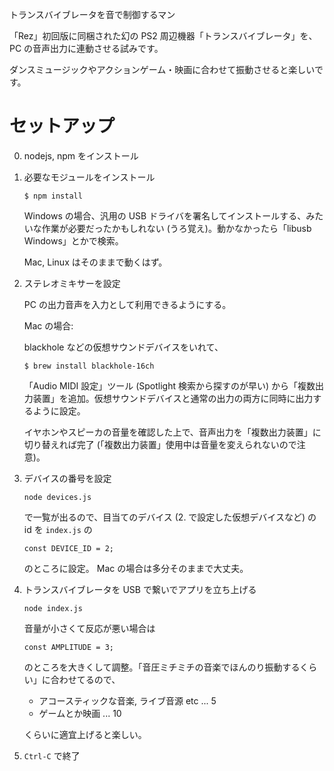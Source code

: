 トランスバイブレータを音で制御するマン

「Rez」初回版に同梱された幻の PS2 周辺機器「トランスバイブレータ」を、 PC の音声出力に連動させる試みです。

ダンスミュージックやアクションゲーム・映画に合わせて振動させると楽しいです。

# セットアップ

0. nodejs, npm をインストール

1. 必要なモジュールをインストール

   ```
   $ npm install
   ```

   Windows の場合、汎用の USB ドライバを署名してインストールする、みたいな作業が必要だったかもしれない (うろ覚え)。動かなかったら「libusb Windows」とかで検索。

   Mac, Linux はそのままで動くはず。

2. ステレオミキサーを設定

   PC の出力音声を入力として利用できるようにする。

   Mac の場合:

   blackhole などの仮想サウンドデバイスをいれて、

   ```
   $ brew install blackhole-16ch
   ```

   「Audio MIDI 設定」ツール (Spotlight 検索から探すのが早い) から「複数出力装置」を追加。仮想サウンドデバイスと通常の出力の両方に同時に出力するように設定。

   イヤホンやスピーカの音量を確認した上で、音声出力を「複数出力装置」に切り替えれば完了 (「複数出力装置」使用中は音量を変えられないので注意)。

3. デバイスの番号を設定

   ```
   node devices.js
   ```

   で一覧が出るので、目当てのデバイス (2. で設定した仮想デバイスなど) の id を `index.js` の

   ```
   const DEVICE_ID = 2;
   ```

   のところに設定。 Mac の場合は多分そのままで大丈夫。

3. トランスバイブレータを USB で繋いでアプリを立ち上げる

   ```
   node index.js
   ```

   音量が小さくて反応が悪い場合は

   ```
   const AMPLITUDE = 3;
   ```

   のところを大きくして調整。「音圧ミチミチの音楽でほんのり振動するくらい」に合わせてるので、

   - アコースティックな音楽, ライブ音源 etc ... 5
   - ゲームとか映画 ... 10

   くらいに適宜上げると楽しい。

5. `Ctrl-C` で終了
